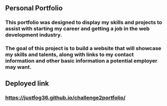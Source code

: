 ## Personal Portfolio

### This portfolio was designed to display my skills and projects to assist with starting my career and getting a job in the web development industry.

### The goal of this project is to build a website that will  showcase my skills and talents, along with links to my contact information and other basic information a potential employer may want.

## Deployed link

### https://justfog36.github.io/challenge2portfolio/